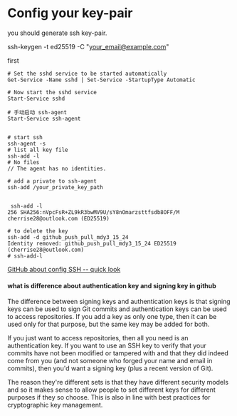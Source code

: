 # Config your key-pair

you should generate ssh key-pair.

ssh-keygen -t ed25519 -C "your_email@example.com"


first
```
# Set the sshd service to be started automatically
Get-Service -Name sshd | Set-Service -StartupType Automatic

# Now start the sshd service
Start-Service sshd

# 手动启动 ssh-agent
Start-Service ssh-agent


# start ssh
ssh-agent -s
# list all key file
ssh-add -l
# No files
// The agent has no identities.

# add a private to ssh-agent
ssh-add /your_private_key_path


 ssh-add -l
256 SHA256:nVpcFsR+ZL9kR3bwMV9U/sY8nOmarzsttfsdb8OFF/M cherrise28@outlook.com (ED25519)

# to delete the key
ssh-add -d github_push_pull_mdy3_15_24
Identity removed: github_push_pull_mdy3_15_24 ED25519 (cherrise28@outlook.com)
# ssh-add-l
```

[GitHub about config SSH -- quick look](https://docs.github.com/en/authentication/connecting-to-github-with-ssh/adding-a-new-ssh-key-to-your-github-account)


<h4> what is difference about authentication key and signing key in github </h4>
The difference between signing keys and authentication keys is that signing keys can be used to sign Git commits and authentication keys can be used to access repositories. If you add a key as only one type, then it can be used only for that purpose, but the same key may be added for both.

If you just want to access repositories, then all you need is an authentication key. If you want to use an SSH key to verify that your commits have not been modified or tampered with and that they did indeed come from you (and not someone who forged your name and email in commits), then you'd want a signing key (plus a recent version of Git).

The reason they're different sets is that they have different security models and so it makes sense to allow people to set different keys for different purposes if they so choose. This is also in line with best practices for cryptographic key management.